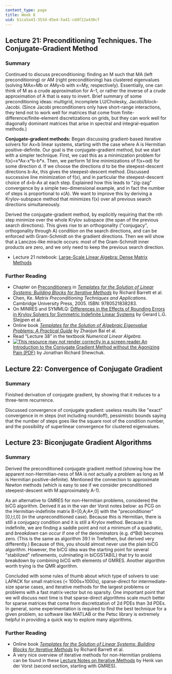 ```yaml
---
content_type: page
title: Week 8
uid: b1ca5a43-353d-d5e4-5a41-cddf22a430cf
---
```


Lecture 21: Preconditioning Techniques. The Conjugate-Gradient Method
---------------------------------------------------------------------

### Summary

Continued to discuss preconditioning: finding an M such that MA (left preconditioning) or AM (right preconditioning) has clustered eigenvalues (solving MAx=Mb or AMy=b with x=My, respectively). Essentially, one can think of M as a crude approximation for A–1, or rather the inverse of a crude approximation of A that is easy to invert. Brief summary of some preconditioning ideas: multigrid, incomplete LU/Cholesky, Jacobi/block-Jacobi. (Since Jacobi preconditioners only have short-range interactions, they tend not to work well for matrices that come from finite-difference/finite-element discretizations on grids, but they can work well for diagonally dominant matrices that arise in spectral and integral-equation methods.)

**Conjugate-gradient methods:** Began discussing gradient-based iterative solvers for Ax=b linear systems, starting with the case where A is Hermitian positive-definite. Our goal is the conjugate-gradient method, but we start with a simpler technique. First, we cast this as a minimization problem for f(x)=x\*Ax-x\*b-b\*x. Then, we perform 1d line minimizations of f(x+αd) for some direction d. If we choose the directions d to be the steepest-descent directions b-Ax, this gives the steepest-descent method. Discussed successive line minimization of f(x), and in particular the steepest-descent choice of d=b-Ax at each step. Explained how this leads to "zig-zag" convergence by a simple two-dimensional example, and in fact the number of steps is proportional to κ(A). We want to improve this by deriving a Krylov-subspace method that minimizes f(x) over all previous search directions simultaneously.

Derived the conjugate-gradient method, by explicitly requiring that the nth step minimize over the whole Krylov subspace (the span of the previous search directions). This gives rise to an orthogonality ("conjugacy", orthogonality through A) condition on the search directions, and can be enforced with Gram-Schmidt on the gradient directions. Then we will show that a Lanczos-like miracle occurs: most of the Gram-Schmidt inner products are zero, and we only need to keep the previous search direction.

*   Lecture 21 notebook: [Large-Scale Linear Algebra: Dense Matrix Methods](https://nbviewer.jupyter.org/github/mitmath/18335/blob/master/notes/Dense-and-Sparse.ipynb)

### Further Reading

*   Chapter on [Preconditioners](http://www.netlib.org/linalg/html_templates/node51.html) in [_Templates for the Solution of Linear Systems: Building Blocks for Iterative Methods_](http://www.netlib.org/linalg/html_templates/Templates.html) by Richard Barrett et al.
*   Chen, Ke. _Matrix Preconditioning Techniques and Applications_. Cambridge University Press, 2005. ISBN: 9780521838283.
*   On MINRES and SYMMLQ: [Differences in the Effects of Rounding Errors in Krylov Solvers for Symmetric Indefinite Linear Systems](http://citeseerx.ist.psu.edu/viewdoc/summary?doi=10.1.1.31.3064) by Gerard L.G. Sleijpen et al.
*   Online book [_Templates for the Solution of Algebraic Eigenvalue Problems: A Practical Guide_](http://www.cs.utk.edu/~dongarra/etemplates/book.html) by Zhaojun Bai et al.
*   Read “Lecture 38” in the textbook _Numerical Linear Algebra_.
*   [![This resource may not render correctly in a screen reader.](/images/inacessible.gif)An Introduction to the Conjugate Gradient Method without the Agonizing Pain (PDF)](http://www.cs.cmu.edu/~quake-papers/painless-conjugate-gradient.pdf) by Jonathan Richard Shewchuk.

Lecture 22: Convergence of Conjugate Gradient
---------------------------------------------

### Summary

Finished derivation of conjugate gradient, by showing that it reduces to a three-term recurrence.

Discussed convergence of conjugate gradient: useless results like "exact" convergence in m steps (not including roundoff), pessimistic bounds saying that the number of steps goes like the square root of the condition number, and the possibility of superlinear convergence for clustered eigenvalues.

Lecture 23: Biconjugate Gradient Algorithms
-------------------------------------------

### Summary

Derived the preconditioned conjugate gradient method (showing how the apparent non-Hermitian-ness of MA is not actually a problem as long as M is Hermitian positive-definite). Mentioned the connection to approximate Newton methods (which is easy to see if we consider preconditioned steepest-descent with M approximately A\-1).

As an alternative to GMRES for non-Hermitian problems, considered the biCG algorithm. Derived it as in the van der Vorst notes below: as PCG on the Hermitian-indefinite matrix B=\[0,A;A\*,0\] with the "preconditioner" \[0,I;I,0\] (in the unpreconditioned case). Because this is Hermitian, there is still a conjugacy condition and it is still a Krylov method. Because it is indefinite, we are finding a saddle point and not a minimum of a quadratic, and _breakdown_ can occur if one of the denominators (e.g. d\*Bd) becomes zero. (This is the same as algorithm 39.1 in Trefethen, but derived very differently.) Because of this, you should almost never use the plain biCG algorithm. However, the biCG idea was the starting point for several "stabilized" refinements, culminating in biCGSTAB(L) that try to avoid breakdown by combining biCG with elements of GMRES. Another algorithm worth trying is the QMR algorithm.

Concluded with some rules of thumb about which type of solvers to use: LAPACK for small matrices (< 1000s×1000s), sparse-direct for intermediate-size sparse cases, and iterative methods for the largest problems or problems with a fast matrix⋅vector but no sparsity. One important point that we will discuss next time is that sparse-direct algorithms scale much better for sparse matrices that come from discretization of 2d PDEs than 3d PDEs. In general, some experimentation is required to find the best technique for a given problem, so software like MATLAB or the Petsc library is extremely helpful in providing a quick way to explore many algorithms.

### Further Reading

*   Online book [_Templates for the Solution of Linear Systems: Building Blocks for Iterative Methods_](http://www.netlib.org/linalg/html_templates/Templates.html) by Richard Barrett et al.
*   A very nice overview of iterative methods for non-Hermitian problems can be found in these [Lecture Notes on Iterative Methods](http://www.math.uu.nl/people/vorst/lecture.html) by Henk van der Vorst (second section, starting with GMRES).